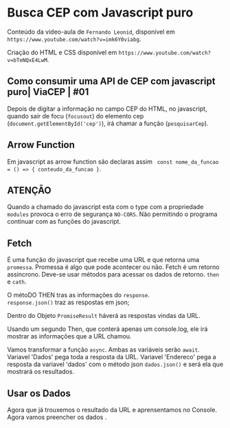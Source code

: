 # Busca CEP com Javascript puro

Conteúdo da video-aula de `Fernando Leonid`, disponível em `https://www.youtube.com/watch?v=imk6Y0viabg`.

Criação do HTML e CSS disponível em `https://www.youtube.com/watch?v=bTeNQxE4LwM`.

## Como consumir uma API de CEP com javascript puro| ViaCEP | #01

Depois de digitar a informação no campo CEP do HTML, no javascript, quando sair de focu (`focusout`) do elemento cep (`document.getElementById('cep')`), irá chamar a função (`pesquisarCep`).

## Arrow Function

Em javascript as arrow function são declaras assim ` const nome_da_funcao = () => { conteudo_da_funcao }`.

## ATENÇÃO
Quando a chamado do javascript esta com o type com a propriedade `modules` provoca o erro de segurança `NO-CORS`. Não permitindo o programa continuar com as funções do javascript. 

## Fetch
É uma função do javascript que recebe uma URL e que retorna uma `promessa`. Promessa é algo que pode acontecer ou não.  Fetch é um retorno assincrono. 
Deve-se usar métodos para acessar os dados de retorno.
`then` e `cath`.

O métoDO THEN tras as informações do `response`.  
`response.json()` traz as respostas em json;

Dentro do Objeto `PromiseResult` háverá as respostas vindas da URL.

Usando um segundo Then, que conterá apenas um console.log, ele irá mostrar as informações que a URL chamou. 

Vamos transformar a função  `async`.
Ambas as variáveis serão `await`.
Variavel 'Dados' pega toda a resposta da URL.
Variavel 'Endereco' pega a resposta da variavel 'dados' com o método json `dados.json()` e será ela que mostrará os resultados. 

## Usar os Dados

Agora que já trouxemos o resultado da URL e aprensentamos no Console. Agora vamos preencher os dados . 



